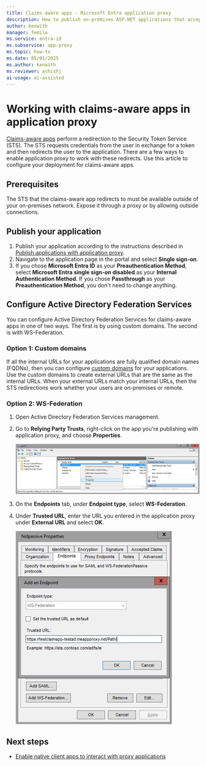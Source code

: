 ```yaml
---
title: Claims-aware apps - Microsoft Entra application proxy
description: How to publish on-premises ASP.NET applications that accept Active Directory Federation Services claims for secure remote access by your users.
author: kenwith
manager: femila
ms.service: entra-id
ms.subservice: app-proxy
ms.topic: how-to
ms.date: 05/01/2025
ms.author: kenwith
ms.reviewer: ashishj
ai-usage: ai-assisted
---
```


# Working with claims-aware apps in application proxy
[Claims-aware apps](/previous-versions/windows/desktop/legacy/bb736227(v=vs.85)) perform a redirection to the Security Token Service (STS). The STS requests credentials from the user in exchange for a token and then redirects the user to the application. There are a few ways to enable application proxy to work with these redirects. Use this article to configure your deployment for claims-aware apps. 

## Prerequisites
The STS that the claims-aware app redirects to must be available outside of your on-premises network. Expose it through a proxy or by allowing outside connections. 

## Publish your application

1. Publish your application according to the instructions described in [Publish applications with application proxy](~/identity/app-proxy/application-proxy-add-on-premises-application.md).
2. Navigate to the application page in the portal and select **Single sign-on**.
3. If you chose **Microsoft Entra ID** as your **Preauthentication Method**, select **Microsoft Entra single sign-on disabled** as your **Internal Authentication Method**. If you chose **Passthrough** as your **Preauthentication Method**, you don't need to change anything.

## Configure Active Directory Federation Services

You can configure Active Directory Federation Services for claims-aware apps in one of two ways. The first is by using custom domains. The second is with WS-Federation. 

### Option 1: Custom domains

If all the internal URLs for your applications are fully qualified domain names (FQDNs), then you can configure [custom domains](how-to-configure-custom-domain.md) for your applications. Use the custom domains to create external URLs that are the same as the internal URLs. When your external URLs match your internal URLs, then the STS redirections work whether your users are on-premises or remote. 

### Option 2: WS-Federation

1. Open Active Directory Federation Services management.
2. Go to **Relying Party Trusts**, right-click on the app you're publishing with application proxy, and choose **Properties**.  

   ![Relying Party Trusts right-click on app name - screenshot](./media/application-proxy-configure-for-claims-aware-applications/appproxyrelyingpartytrust.png)  

3. On the **Endpoints** tab, under **Endpoint type**, select **WS-Federation**.
4. Under **Trusted URL**, enter the URL you entered in the application proxy under **External URL** and select **OK**.  

   ![Add an Endpoint - set Trusted URL value - screenshot](./media/application-proxy-configure-for-claims-aware-applications/appproxyendpointtrustedurl.png)  

## Next steps
* [Enable native client apps to interact with proxy applications](application-proxy-configure-native-client-application.md)
